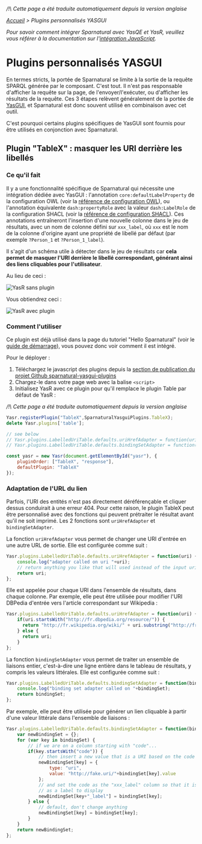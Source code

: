_/!\ Cette page a été traduite automatiquement depuis la version anglaise_

_[Accueil](index.html) > Plugins personnalisés YASGUI_

_Pour savoir comment intégrer Sparnatural avec YasQE et YasR, veuillez vous référer à la documentation sur l'[intégration JavaScript](Javascript-integration.md)._

# Plugins personnalisés YASGUI

En termes stricts, la portée de Sparnatural se limite à la sortie de la requête SPARQL générée par le composant. C'est tout. Il n'est pas responsable d'afficher la requête sur la page, de l'envoyer/l'exécuter, ou d'afficher les résultats de la requête. Ces 3 étapes relèvent généralement de la portée de [YasGUI](https://triply.cc/docs/yasgui/), et Sparnatural est donc souvent utilisé en combinaison avec cet outil.

C'est pourquoi certains plugins spécifiques de YasGUI sont fournis pour être utilisés en conjonction avec Sparnatural.

## Plugin "TableX" : masquer les URI derrière les libellés

### Ce qu'il fait

Il y a une fonctionnalité spécifique de Sparnatural qui nécessite une intégration dédiée avec YasGUI : l'annotation `core:defaultLabelProperty` de la configuration OWL (voir la [référence de configuration OWL](OWL-based-configuration.md)), ou l'annotation équivalente `dash:propertyRole` avec la valeur `dash:LabelRole` de la configuration SHACL (voir la [référence de configuration SHACL](SHACL-based-configuration.md)). Ces annotations entraîneront l'insertion d'une nouvelle colonne dans le jeu de résultats, avec un nom de colonne défini sur `xxx_label`, où `xxx` est le nom de la colonne d'origine ayant une propriété de libellé par défaut (par exemple `?Person_1` et `?Person_1_label`).

Il s'agit d'un schéma utile à détecter dans le jeu de résultats car **cela permet de masquer l'URI derrière le libellé correspondant, générant ainsi des liens cliquables pour l'utilisateur**.

Au lieu de ceci :

![YasR sans plugin](/assets/images/yasr-without-plugin.png)

Vous obtiendrez ceci :

![YasR avec plugin](/assets/images/yasr-with-plugin.png)


### Comment l'utiliser

Ce plugin est déjà utilisé dans la page du tutoriel "Hello Sparnatural" (voir le [guide de démarrage](hello-sparnatural/Hello-Sparnatural.md)), vous pouvez donc voir comment il est intégré.

Pour le déployer :

1. Téléchargez le javascript des plugins depuis la [section de publication du projet Github sparnatural-yasgui-plugins](https://github.com/sparna-git/Sparnatural-yasgui-plugins/releases)
2. Chargez-le dans votre page web avec la balise `<script>`
3. Initialisez YasR avec ce plugin pour qu'il remplace le plugin Table par défaut de YasR :

_/!\ Cette page a été traduite automatiquement depuis la version anglaise_

```javascript
Yasr.registerPlugin("TableX",SparnaturalYasguiPlugins.TableX);
delete Yasr.plugins['table'];

// see below
// Yasr.plugins.LabelledUriTable.defaults.uriHrefAdapter = function(uri) { }
// Yasr.plugins.LabelledUriTable.defaults.bindingSetAdapter = function(bindingSet) { }

const yasr = new Yasr(document.getElementById("yasr"), {
	pluginOrder: ["TableX", "response"],
	defaultPlugin: "TableX"
});
```

### Adaptation de l'URL du lien

Parfois, l'URI des entités n'est pas directement déréférençable et cliquer dessus conduirait à une erreur 404. Pour cette raison, le plugin TableX peut être personnalisé avec des fonctions qui peuvent prétraiter le résultat avant qu'il ne soit imprimé. Les 2 fonctions sont `uriHrefAdapter` et `bindingSetAdapter`.

La fonction `uriHrefAdapter` vous permet de changer une URI d'entrée en une autre URL de sortie. Elle est configurée comme suit :

```javascript
Yasr.plugins.LabelledUriTable.defaults.uriHrefAdapter = function(uri) {
	console.log("adapter called on uri "+uri);
	// return anything you like that will used instead of the input uri
	return uri;
};
```

Elle est appelée pour chaque URI dans l'ensemble de résultats, dans chaque colonne. Par exemple, elle peut être utilisée pour modifier l'URI DBPedia d'entrée vers l'article correspondant sur Wikipedia :

```javascript
Yasr.plugins.LabelledUriTable.defaults.uriHrefAdapter = function(uri) {
	if(uri.startsWith("http://fr.dbpedia.org/resource/")) {
	  return "http://fr.wikipedia.org/wiki/" + uri.substring("http://fr.dbpedia.org/resource/".length);
	} else {
	  return uri;
	}
};
```

La fonction `bindingSetAdapter` vous permet de traiter un ensemble de liaisons entier, c'est-à-dire une ligne entière dans le tableau de résultats, y compris les valeurs littérales. Elle est configurée comme suit :

```javascript
Yasr.plugins.LabelledUriTable.defaults.bindingSetAdapter = function(bindingSet) {
	console.log("binding set adapter called on "+bindingSet);
	return bindingSet;
};
```

Par exemple, elle peut être utilisée pour générer un lien cliquable à partir d'une valeur littérale dans l'ensemble de liaisons :

```javascript
Yasr.plugins.LabelledUriTable.defaults.bindingSetAdapter = function(bindingSet) {
	var newBindingSet = {};
	for (var key in bindingSet) {
		// if we are on a column starting with "code"...
	    if(key.startsWith("code")) {
	    	// then insert a new value that is a URI based on the code literal value    
	        newBindingSet[key] = {
	            type: "uri",
	            value: "http://fake.uri/"+bindingSet[key].value
	        };
	        // and set the code as the "xxx_label" column so that it is picked up
	        // as a label to display
	        newBindingSet[key+"_label"] = bindingSet[key];
	    } else {
	        // default, don't change anything
	        newBindingSet[key] = bindingSet[key];
	    }
	}
	return newBindingSet;
};
```
